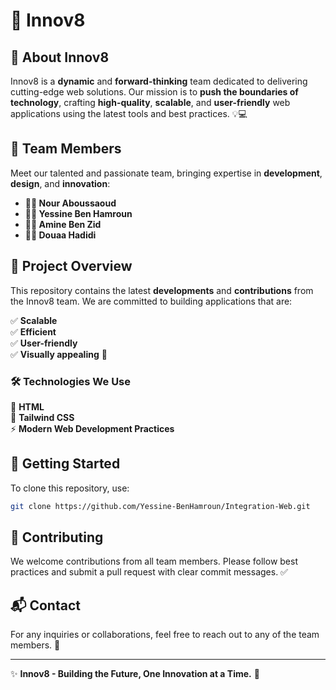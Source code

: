 # 🚀 Innov8

## 🌟 About Innov8
Innov8 is a **dynamic** and **forward-thinking** team dedicated to delivering cutting-edge web solutions. Our mission is to **push the boundaries of technology**, crafting **high-quality**, **scalable**, and **user-friendly** web applications using the latest tools and best practices. 💡💻

## 👥 Team Members
Meet our talented and passionate team, bringing expertise in **development**, **design**, and **innovation**:

- **👩‍💻 Nour Aboussaoud**  
- **👨‍💻 Yessine Ben Hamroun**  
- **👨‍💻 Amine Ben Zid**  
- **👩‍💻 Douaa Hadidi**  

## 📌 Project Overview
This repository contains the latest **developments** and **contributions** from the Innov8 team. We are committed to building applications that are:

✅ **Scalable**  
✅ **Efficient**  
✅ **User-friendly**  
✅ **Visually appealing** 🎨  

### 🛠️ Technologies We Use
🚀 **HTML**  
🎨 **Tailwind CSS**  
⚡ **Modern Web Development Practices**  

## 🚀 Getting Started
To clone this repository, use:
```sh
git clone https://github.com/Yessine-BenHamroun/Integration-Web.git
```


## 🤝 Contributing
We welcome contributions from all team members. Please follow best practices and submit a pull request with clear commit messages. ✅

## 📬 Contact
For any inquiries or collaborations, feel free to reach out to any of the team members. 📩

---
✨ **Innov8 - Building the Future, One Innovation at a Time.** 🚀

